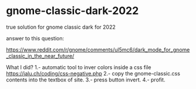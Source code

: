 # gnome-classic-dark-2022
true solution for gnome classic dark for 2022

answer to this question:

https://www.reddit.com/r/gnome/comments/ul5mc6/dark_mode_for_gnome_classic_in_the_near_future/


What I did?
1.- automatic tool to inver colors inside a css file
 https://jalu.ch/coding/css-negative.php
2.- copy the gnome-classic.css contents into the textbox of site.
3.- press button invert.
4.- profit.
